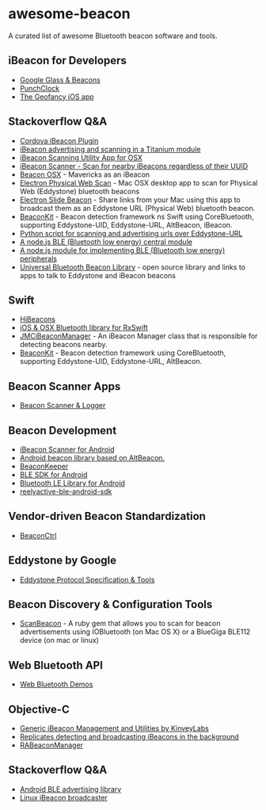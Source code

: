 # awesome-beacon

A curated list of awesome Bluetooth beacon software and tools.

## iBeacon for Developers

- [Google Glass & Beacons](https://github.com/tmwagency/Glasstimote)
- [PunchClock](https://github.com/panicinc/PunchClock)
- [The Geofancy iOS app](https://github.com/LocativeHQ/ios-app)

## Stackoverflow Q&A

- [Cordova iBeacon Plugin](https://github.com/petermetz/cordova-plugin-ibeacon)
- [iBeacon advertising and scanning in a Titanium module](https://github.com/jbeuckm/TiBeacons)
- [iBeacon Scanning Utility App for OSX](https://github.com/mlwelles/BeaconScanner)
- [iBeacon Scanner - Scan for nearby iBeacons regardless of their UUID](https://github.com/liamnichols/iBeaconScanner)
- [Beacon OSX](https://github.com/mttrb/BeaconOSX) - Mavericks as an iBeacon
- [Electron Physical Web Scan](https://github.com/dermike/electron-physical-web-scan) - Mac OSX desktop app to scan for Physical Web (Eddystone) bluetooth beacons
- [Electron Slide Beacon](https://github.com/dermike/electron-slide-beacon) - Share links from your Mac using this app to broadcast them as an Eddystone URL (Physical Web) bluetooth beacon.
- [BeaconKit](https://github.com/igor-makarov/BeaconKit) - Beacon detection framework ns Swift using CoreBluetooth, supporting Eddystone-UID, Eddystone-URL, AltBeacon, iBeacon.
- [Python script for scanning and advertising urls over Eddystone-URL](https://github.com/forksociety/PyBeacon)
- [A node.js BLE (Bluetooth low energy) central module](https://github.com/sandeepmistry/noble)
- [A node.js module for implementing BLE (Bluetooth low energy) peripherals](https://github.com/sandeepmistry/bleno)
- [Universal Bluetooth Beacon Library](https://github.com/andijakl/universal-beacon) - open source library and links to apps to talk to Eddystone and iBeacon beacons

## Swift

- [HiBeacons](https://github.com/nicktoumpelis/HiBeacons)
- [iOS & OSX Bluetooth library for RxSwift](https://github.com/Polidea/RxBluetoothKit)
- [JMCiBeaconManager](https://github.com/izotx/JMCBeaconManager) - An iBeacon Manager class that is responsible for detecting beacons nearby.
- [BeaconKit](https://github.com/igor-makarov/BeaconKit) - Beacon detection framework using CoreBluetooth, supporting Eddystone-UID, Eddystone-URL, AltBeacon.

## Beacon Scanner Apps

- [Beacon Scanner & Logger](https://github.com/justinodwyer/Beacon-Scanner-and-Logger)

## Beacon Development

- [iBeacon Scanner for Android](https://github.com/inthepocket/ibeacon-scanner-android)
- [Android beacon library based on AltBeacon.](https://github.com/AltBeacon/android-beacon-library)
- [BeaconKeeper](https://github.com/m039/beacon-keeper)
- [BLE SDK for Android](https://github.com/RedBearLab/Android)
- [Bluetooth LE Library for Android](https://github.com/alt236/Bluetooth-LE-Library---Android)
- [reelyactive-ble-android-sdk](https://github.com/reelyactive/ble-android-sdk)

## Vendor-driven Beacon Standardization

- [BeaconCtrl](https://github.com/upnext/BeaconCtrl)

## Eddystone by Google

- [Eddystone Protocol Specification & Tools](https://github.com/google/eddystone)

## Beacon Discovery & Configuration Tools

- [ScanBeacon](https://github.com/RadiusNetworks/scanbeacon-gem) - A ruby gem that allows you to scan for beacon advertisements using IOBluetooth (on Mac OS X) or a BlueGiga BLE112 device (on mac or linux)

## Web Bluetooth API

- [Web Bluetooth Demos](https://github.com/WebBluetoothCG/demos)

## Objective-C

- [Generic iBeacon Management and Utilities by KinveyLabs](https://github.com/KinveyLabs/KCSIBeacon)
- [Replicates detecting and broadcasting iBeacons in the background](https://github.com/Instrument/Vicinity)
- [RABeaconManager](https://github.com/reelyactive/ble-ios-sdk)

## Stackoverflow Q&A

- [Android BLE advertising library](https://github.com/uriio/beacons-android)
- [Linux iBeacon broadcaster](https://github.com/dburr/linux-ibeacon)
